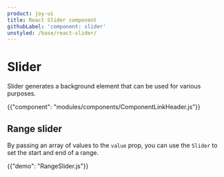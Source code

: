```yaml
---
product: joy-ui
title: React Slider component
githubLabel: 'component: slider'
unstyled: /base/react-slider/
---
```


# Slider

<p class="description">Slider generates a background element that can be used for various purposes.</p>

{{"component": "modules/components/ComponentLinkHeader.js"}}

## Range slider

By passing an array of values to the `value` prop, you can use the `Slider` to set the start and end of a range.

{{"demo": "RangeSlider.js"}}